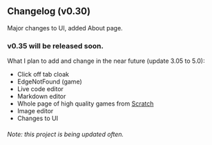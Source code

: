 ## Changelog (v0.30)
Major changes to UI, added About page.

### v0.35 will be released soon.
What I plan to add and change in the near future (update 3.05 to 5.0): 
- Click off tab cloak
- EdgeNotFound (game)
- Live code editor
- Markdown editor
- Whole page of high quality games from [Scratch](https://scratch.mit.edu)
- Image editor
- Changes to UI


###### Note: this project is being updated often.
